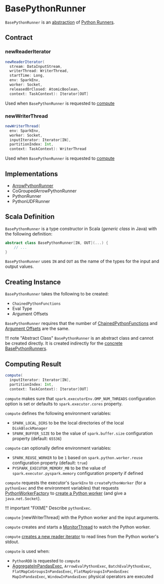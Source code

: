 # BasePythonRunner

`BasePythonRunner` is an [abstraction](#contract) of [Python Runners](#implementations).

## Contract

### <span id="newReaderIterator"> newReaderIterator

```scala
newReaderIterator(
  stream: DataInputStream,
  writerThread: WriterThread,
  startTime: Long,
  env: SparkEnv,
  worker: Socket,
  releasedOrClosed: AtomicBoolean,
  context: TaskContext): Iterator[OUT]
```

Used when `BasePythonRunner` is requested to [compute](#compute)

### <span id="newWriterThread"> newWriterThread

```scala
newWriterThread(
  env: SparkEnv,
  worker: Socket,
  inputIterator: Iterator[IN],
  partitionIndex: Int,
  context: TaskContext): WriterThread
```

Used when `BasePythonRunner` is requested to [compute](#compute)

## Implementations

* [ArrowPythonRunner](ArrowPythonRunner.md)
* CoGroupedArrowPythonRunner
* PythonRunner
* PythonUDFRunner

## Scala Definition

`BasePythonRunner` is a type constructor in Scala (_generic class_ in Java) with the following definition:

```scala
abstract class BasePythonRunner[IN, OUT](...) {
    // ...
}
```

`BasePythonRunner` uses `IN` and `OUT` as the name of the types for the input and output values.

## Creating Instance

`BasePythonRunner` takes the following to be created:

* <span id="funcs"> `ChainedPythonFunctions`
* <span id="evalType"> Eval Type
* <span id="argOffsets"> Argument Offsets

`BasePythonRunner` requires that the number of [ChainedPythonFunctions](#funcs) and [Argument Offsets](#argOffsets) are the same.

!!! note "Abstract Class"
    `BasePythonRunner` is an abstract class and cannot be created directly. It is created indirectly for the [concrete BasePythonRunners](#implementations).

## <span id="compute"> Computing Result

```scala
compute(
  inputIterator: Iterator[IN],
  partitionIndex: Int,
  context: TaskContext): Iterator[OUT]
```

`compute` makes sure that `spark.executorEnv.OMP_NUM_THREADS` configuration option is set or defaults to `spark.executor.cores` property.

`compute` defines the following environment variables:

* `SPARK_LOCAL_DIRS` to be the local directories of the local `DiskBlockManager`
* `SPARK_BUFFER_SIZE` to be the value of `spark.buffer.size` configuration property (default: `65536`)

`compute` can optionally define environment variables:

* `SPARK_REUSE_WORKER` to be `1` based on `spark.python.worker.reuse` configuration property (default: `true`)
* `PYSPARK_EXECUTOR_MEMORY_MB` to be the value of `spark.executor.pyspark.memory` configuration property if defined

`compute` requests the executor's `SparkEnv` to `createPythonWorker` (for a `pythonExec` and the environment variables) that requests [PythonWorkerFactory](PythonWorkerFactory.md) to [create a Python worker](#create) (and give a `java.net.Socket`).

!!! important "FIXME"
    Describe `pythonExec`.

`compute` [newWriterThread] with the Python worker and the input arguments.

`compute` creates and starts a [MonitorThread](MonitorThread.md) to watch the Python worker.

`compute` [creates a new reader iterator](#newReaderIterator) to read lines from the Python worker's stdout.

`compute` is used when:

* `PythonRDD` is requested to `compute`
* [AggregateInPandasExec](AggregateInPandasExec.md), `ArrowEvalPythonExec`, `BatchEvalPythonExec`, `FlatMapCoGroupsInPandasExec`, `FlatMapGroupsInPandasExec` `MapInPandasExec`, `WindowInPandasExec` physical operators are executed
